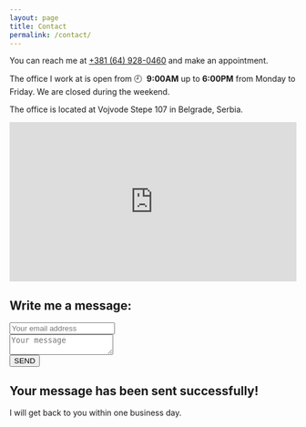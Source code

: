 ```yaml
---
layout: page
title: Contact
permalink: /contact/
---
```


<p>You can reach me at <a href="tel:+381-64-928-0460">+381 (64) 928-0460</a> and make an appointment.</p>

<p>The office I work at is open from &#x1f558;&nbsp; <strong>9:00AM</strong> up to <strong>6:00PM</strong> from Monday to Friday. We are closed during the weekend.</p>

<p>The office is located at Vojvode Stepe 107 in Belgrade, Serbia.</p>

<iframe class="google-maps" src="https://www.google.com/maps/embed?pb=!1m18!1m12!1m3!1d2832.0604326695534!2d20.47106441588275!3d44.77957328688286!2m3!1f0!2f0!3f0!3m2!1i1024!2i768!4f13.1!3m3!1m2!1s0x475a705cedc4e2ad%3A0x27d479ecca1d6310!2sEsseWorks!5e0!3m2!1sen!2srs!4v1461070741137" width="100%" height="280" frameborder="0" style="border:0" allowfullscreen></iframe>

<h2>Write me a message:</h2>

<form id="contactForm" action="https://getsimpleform.com/messages?form_api_token=efcacb7ec51952d0f2b8515a79d22623" method="post">
  <div class="form-control">
    <input id="email" type="email" name="email" placeholder="Your email address"/>
  </div>
  <div class="form-control">
    <textarea id="message" name="message" placeholder="Your message"></textarea>
  </div>
  <div class="form-control">
    <input type="submit" value="SEND" />
  </div>
</form>

<div id="messageSent">
  <h2>Your message has been sent successfully!</h2>
  <p>I will get back to you within one business day.</p>
</div>

<script type="text/javascript">
(function() {

  var form = document.getElementById('contactForm');

  if (localStorage.getItem('sent')) {
    form.parentElement.removeChild(form);
    var messageSent = document.getElementById('messageSent').style.display = 'block';
    localStorage.removeItem('sent');
  }

  form.onsubmit = function(e) {

    // Prevent form from submitting unless email and message are valid.
    e.preventDefault();

    // Elements.
    var email = document.getElementById('email');
    var message = document.getElementById('message');

    // Validation.
    if (email.value == '') {
      alert('Email is empty!');
      return;
    }

    if (message.value == '') {
      alert('Message is empty!');
      return
    }

    // Email and message are valid. Submit form.
    localStorage.setItem('sent', true);
    this.submit();
  };
})();
</script>
